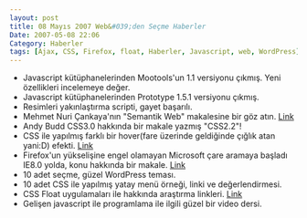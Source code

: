 ```yaml
---
layout: post
title: 08 Mayıs 2007 Web&#039;den Seçme Haberler
Date: 2007-05-08 22:06
Category: Haberler
tags: [Ajax, CSS, Firefox, float, Haberler, Javascript, web, WordPress]
---
```


-   Javascript kütüphanelerinden Mootools'un 1.1 versiyonu çıkmış. Yeni
    özellikleri incelemeye değer. 
-   Javascript kütüphanelerinden Prototype 1.5.1 versiyonu çıkmış.
-   Resimleri yakınlaştırma scripti, gayet başarılı.
-   Mehmet Nuri Çankaya'nın "Semantik Web" makalesine bir göz atın.
    [Link][3]
-   Andy Budd CSS3.0 hakkında bir makale yazmış "CSS2.2"!
-   CSS ile yapılmış farklı bir hover(fare üzerinde geldiğinde çığlık
    atan yani:D) efekti. [Link][5]
-   Firefox'un yükselişine engel olamayan Microsoft çare aramaya başladı
    IE8.0 yolda, konu hakkında bir makale. [Link][6]
-   10 adet seçme, güzel WordPress teması.
-   10 adet CSS ile yapılmış yatay menü örneği, linki ve
    değerlendirmesi.
-   CSS Float uygulamaları ile hakkında araştırma linkleri. [Link][9]
-   Gelişen javascript ile programlama ile ilgili güzel bir video dersi.


  [3]: http://www.nuricankaya.com/default.asp?gunluk_id=188 "Link"
  [5]: http://veerle.duoh.com/blog/comments/css_hover_effect/ "Link"
  [6]: http://blogs.zdnet.com/microsoft/?p=416 "Link"
  [9]: http://www.smashingmagazine.com/2007/05/01/css-float-theory-things-you-should-know/
    "Link"
